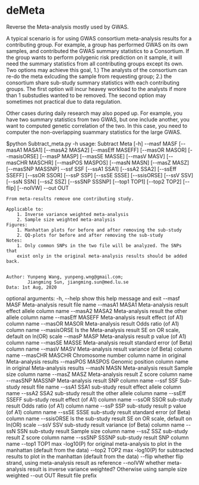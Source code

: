# deMeta
Reverse the Meta-analysis mostly used by GWAS.


A typical scenario is for using GWAS consortium meta-analysis results for a contributing group.
For example, a group has performed GWAS on its own samples, and contributed the GWAS summary statistics to a Consortium. If the group wants to perform polygenic risk prediction on it sample, it will need the summary statistics from all contributing groups except its own. Two options may achieve this goal, 1.) The analysts of the consortium can re-do the meta exlcuding the sample from requesting group; 2.) the consortium share sub-study summary statistics with each contributing groups. The first option will incur heavey workload to the analysts if more than 1 substudies wanted to be removed. The second option may sometimes not practical due to data regulation.

Other cases during daily research may also poped up. For example, you have two summary statistics from two GWAS, but one include another, you want to computed genetic correlation of the two. In this case, you need to computer the non-overlapping suammary statistics for the large GWAS.

$python Subtract_meta.py -h
usage: Subtract Meta [-h] --masf MASF [--masA1 MASA1] [--masA2 MASA2]
                     [--masEff MASEFF] [--masOR MASOR] [--masisORSE]
                     [--masP MASP] [--masSE MASSE] [--masV MASV]
                     [--masCHR MASCHR] [--masPOS MASPOS] [--masN MASN]
                     [--masZ MASZ] [--masSNP MASSNP] --ssf SSF [--ssA1 SSA1]
                     [--ssA2 SSA2] [--ssEff SSEFF] [--ssOR SSOR] [--ssP SSP]
                     [--ssSE SSSE] [--ssisORSE] [--ssV SSV] [--ssN SSN]
                     [--ssZ SSZ] [--ssSNP SSSNP] [--top1 TOP1] [--top2 TOP2]
                     [--flip] [--noIVW] --out OUT

    From meta-results remove one contributing study.

    Applicable to:
        1. Inverse variance weighted meta-analysis
        2. Sample size weighted meta-analysis
    Figures:
        1. Manhattan plots for before and after removing the sub-study
        2. QQ-plots for before and after removing the sub-study
    Notes:
        1. Only common SNPs in the two file will be analyzed. The SNPs that
        exist only in the original meta-analysis results should be added back.


    Author: Yunpeng Wang, yunpeng.wng@gmail.com;
            Jiangming Sun, jiangming.sun@med.lu.se
    Data: 1st Aug, 2020

optional arguments:
  -h, --help       show this help message and exit
  --masf MASF      Meta-analysis result file name
  --masA1 MASA1    Meta-analysis result effect allele column name
  --masA2 MASA2    Meta-analysis result the other allele column name
  --masEff MASEFF  Meta-analysis result effect (of A1) column name
  --masOR MASOR    Meta-analysis result Odds ratio (of A1) column name
  --masisORSE      Is the Meta-analysis result SE on OR scale, default on ln(OR) scale
  --masP MASP      Meta-analysis result p value (of A1) column name
  --masSE MASSE    Meta-analysis result standard error (of Beta) column name
  --masV MASV      Meta-analysis result variance (of Beta) column name
  --masCHR MASCHR  Chromosome number column name in original Meta-analysis results
  --masPOS MASPOS  Genomic position column name in original Meta-analysis results
  --masN MASN      Meta-analysis result Sample size column name
  --masZ MASZ      Meta-analysis result Z score column name
  --masSNP MASSNP  Meta-analysis result SNP column name
  --ssf SSF        Sub-study result file name
  --ssA1 SSA1      sub-study result effect allele column name
  --ssA2 SSA2      sub-study result the other allele column name
  --ssEff SSEFF    sub-study result effect (of A1) column name
  --ssOR SSOR      sub-study result Odds ratio (of A1) column name
  --ssP SSP        sub-study result p value (of A1) column name
  --ssSE SSSE      sub-study result standard error (of Beta) column name
  --ssisORSE       Is the sub-study result SE on OR scale, default on ln(OR) scale
  --ssV SSV        sub-study result variance (of Beta) column name
  --ssN SSN        sub-study result Sample size column name
  --ssZ SSZ        sub-study result Z score column name
  --ssSNP SSSNP    sub-study result SNP column name
  --top1 TOP1      max -log10(P) for original meta-analysis to plot in the manhattan (default from the data)
  --top2 TOP2      max -log10(P) for subtracted results to plot in the manhattan (default from the data)
  --flip           whether flip strand, using meta-analysis result as reference
  --noIVW          whether meta-analysis result is inverse variance weighted? Otherwise using sample size weighted
  --out OUT        Result file prefix
